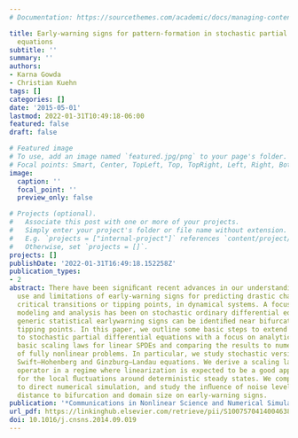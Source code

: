 ```yaml
---
# Documentation: https://sourcethemes.com/academic/docs/managing-content/

title: Early-warning signs for pattern-formation in stochastic partial differential
  equations
subtitle: ''
summary: ''
authors:
- Karna Gowda
- Christian Kuehn
tags: []
categories: []
date: '2015-05-01'
lastmod: 2022-01-31T10:49:18-06:00
featured: false
draft: false

# Featured image
# To use, add an image named `featured.jpg/png` to your page's folder.
# Focal points: Smart, Center, TopLeft, Top, TopRight, Left, Right, BottomLeft, Bottom, BottomRight.
image:
  caption: ''
  focal_point: ''
  preview_only: false

# Projects (optional).
#   Associate this post with one or more of your projects.
#   Simply enter your project's folder or file name without extension.
#   E.g. `projects = ["internal-project"]` references `content/project/deep-learning/index.md`.
#   Otherwise, set `projects = []`.
projects: []
publishDate: '2022-01-31T16:49:18.152258Z'
publication_types:
- 2
abstract: There have been signiﬁcant recent advances in our understanding of the potential
  use and limitations of early-warning signs for predicting drastic changes, so called
  critical transitions or tipping points, in dynamical systems. A focus of mathematical
  modeling and analysis has been on stochastic ordinary differential equations, where
  generic statistical earlywarning signs can be identiﬁed near bifurcation-induced
  tipping points. In this paper, we outline some basic steps to extend this theory
  to stochastic partial differential equations with a focus on analytically characterizing
  basic scaling laws for linear SPDEs and comparing the results to numerical simulations
  of fully nonlinear problems. In particular, we study stochastic versions of the
  Swift–Hohenberg and Ginzburg–Landau equations. We derive a scaling law of the covariance
  operator in a regime where linearization is expected to be a good approximation
  for the local ﬂuctuations around deterministic steady states. We compare these results
  to direct numerical simulation, and study the inﬂuence of noise level, noise color,
  distance to bifurcation and domain size on early-warning signs.
publication: '*Communications in Nonlinear Science and Numerical Simulation*'
url_pdf: https://linkinghub.elsevier.com/retrieve/pii/S1007570414004638
doi: 10.1016/j.cnsns.2014.09.019
---
```

